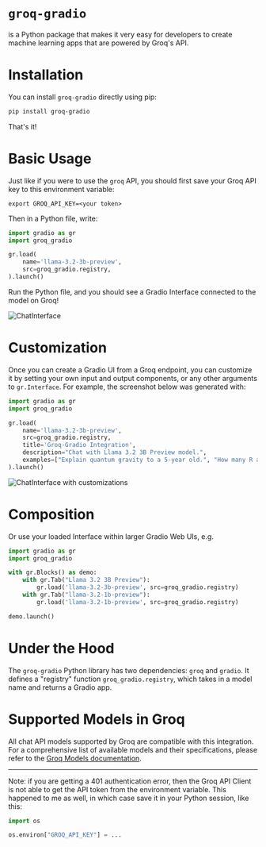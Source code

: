# `groq-gradio`

is a Python package that makes it very easy for developers to create machine learning apps that are powered by Groq's API.

# Installation

You can install `groq-gradio` directly using pip:

```bash
pip install groq-gradio
```

That's it! 

# Basic Usage

Just like if you were to use the `groq` API, you should first save your Groq API key to this environment variable:

```
export GROQ_API_KEY=<your token>
```

Then in a Python file, write:

```python
import gradio as gr
import groq_gradio

gr.load(
    name='llama-3.2-3b-preview',
    src=groq_gradio.registry,
).launch()
```

Run the Python file, and you should see a Gradio Interface connected to the model on Groq!

![ChatInterface](chatinterface.png)

# Customization 

Once you can create a Gradio UI from a Groq endpoint, you can customize it by setting your own input and output components, or any other arguments to `gr.Interface`. For example, the screenshot below was generated with:

```py
import gradio as gr
import groq_gradio

gr.load(
    name='llama-3.2-3b-preview',
    src=groq_gradio.registry,
    title='Groq-Gradio Integration',
    description="Chat with Llama 3.2 3B Preview model.",
    examples=["Explain quantum gravity to a 5-year old.", "How many R are there in the word Strawberry?"]
).launch()
```
![ChatInterface with customizations](chatinterface_with_customization.png)

# Composition

Or use your loaded Interface within larger Gradio Web UIs, e.g.

```python
import gradio as gr
import groq_gradio

with gr.Blocks() as demo:
    with gr.Tab("Llama 3.2 3B Preview"):
        gr.load('llama-3.2-3b-preview', src=groq_gradio.registry)
    with gr.Tab("llama-3.2-1b-preview"):
        gr.load('llama-3.2-1b-preview', src=groq_gradio.registry)

demo.launch()
```

# Under the Hood

The `groq-gradio` Python library has two dependencies: `groq` and `gradio`. It defines a "registry" function `groq_gradio.registry`, which takes in a model name and returns a Gradio app.

# Supported Models in Groq

All chat API models supported by Groq are compatible with this integration. For a comprehensive list of available models and their specifications, please refer to the [Groq Models documentation](https://console.groq.com/docs/models).

-------

Note: if you are getting a 401 authentication error, then the Groq API Client is not able to get the API token from the environment variable. This happened to me as well, in which case save it in your Python session, like this:

```py
import os

os.environ["GROQ_API_KEY"] = ...
```
